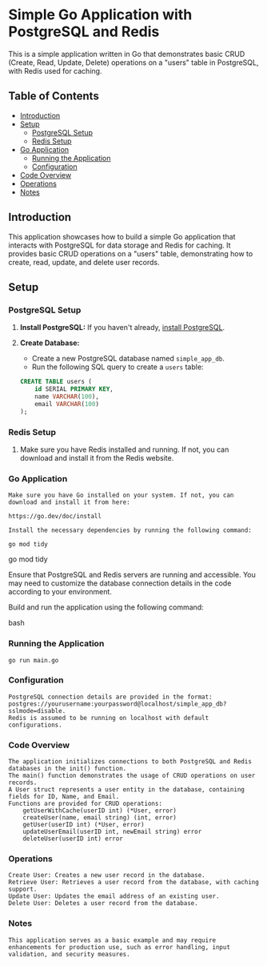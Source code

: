# Simple Go Application with PostgreSQL and Redis

This is a simple application written in Go that demonstrates basic CRUD (Create, Read, Update, Delete) operations on a "users" table in PostgreSQL, with Redis used for caching.

## Table of Contents

- [Introduction](#introduction)
- [Setup](#setup)
  - [PostgreSQL Setup](#postgresql-setup)
  - [Redis Setup](#redis-setup)
- [Go Application](#go-application)
  - [Running the Application](#running-the-application)
  - [Configuration](#configuration)
- [Code Overview](#code-overview)
- [Operations](#operations)
- [Notes](#notes)

## Introduction

This application showcases how to build a simple Go application that interacts with PostgreSQL for data storage and Redis for caching. It provides basic CRUD operations on a "users" table, demonstrating how to create, read, update, and delete user records.

## Setup

### PostgreSQL Setup

1. **Install PostgreSQL:** If you haven't already, [install PostgreSQL](https://www.postgresql.org/download/).
2. **Create Database:**
   - Create a new PostgreSQL database named `simple_app_db`.
   - Run the following SQL query to create a `users` table:

   ```sql
   CREATE TABLE users (
       id SERIAL PRIMARY KEY,
       name VARCHAR(100),
       email VARCHAR(100)
   );

### Redis Setup

1. Make sure you have Redis installed and running. If not, you can download and install it from the Redis website.

### Go Application 

    Make sure you have Go installed on your system. If not, you can download and install it from here:
    
    https://go.dev/doc/install

    Install the necessary dependencies by running the following command:
    
    go mod tidy


go mod tidy

Ensure that PostgreSQL and Redis servers are running and accessible. You may need to customize the database connection details in the code according to your environment.

Build and run the application using the following command:

bash
### Running the Application
    go run main.go

### Configuration

    PostgreSQL connection details are provided in the format: postgres://yourusername:yourpassword@localhost/simple_app_db?sslmode=disable.
    Redis is assumed to be running on localhost with default configurations.

### Code Overview

    The application initializes connections to both PostgreSQL and Redis databases in the init() function.
    The main() function demonstrates the usage of CRUD operations on user records.
    A User struct represents a user entity in the database, containing fields for ID, Name, and Email.
    Functions are provided for CRUD operations:
        getUserWithCache(userID int) (*User, error)
        createUser(name, email string) (int, error)
        getUser(userID int) (*User, error)
        updateUserEmail(userID int, newEmail string) error
        deleteUser(userID int) error

### Operations

    Create User: Creates a new user record in the database.
    Retrieve User: Retrieves a user record from the database, with caching support.
    Update User: Updates the email address of an existing user.
    Delete User: Deletes a user record from the database.

### Notes

    This application serves as a basic example and may require enhancements for production use, such as error handling, input validation, and security measures.
